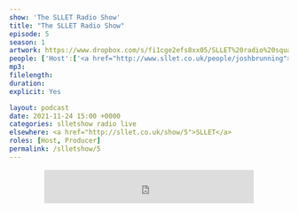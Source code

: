 ```yaml
---
show: 'The SLLET Radio Show'
title: "The SLLET Radio Show"
episode: 5
season: 1
artwork: https://www.dropbox.com/s/fi1cge2efs8xx05/SLLET%20radio%20square.png?raw=1
people: ['Host':['<a href="http://www.sllet.co.uk/people/joshbrunning">Josh Brunning</a>'], 'Guests': ['<a href="https://www.sllet.co.uk/people/fredjackson">Fred Jackson</a>','<a href="http://www.sllet.co.uk/people/zsomborszoke">Zsombor Szőke</a>']]
mp3: 
filelength: 
duration: 
explicit: Yes

layout: podcast
date: 2021-11-24 15:00 +0000
categories: slletshow radio live
elsewhere: <a href="http://sllet.co.uk/show/5">SLLET</a>
roles: [Host, Producer]
permalink: /slletshow/5
---
```


<div style="text-align: center; margin: 15px 0; padding: 0"><iframe style="width: 75%; height: 60px; border: 0;" src="https://player.shoutca.st/?username=phantommedia"></iframe></div>
